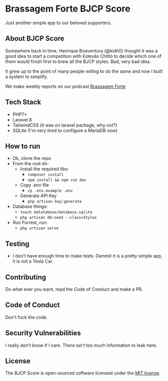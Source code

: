 # Brassagem Forte BJCP Score

Just another simple app to our beloved supporters.

## About BJCP Score

Somewhere back in time, Henrique Boaventura (@kidh0) thought it was a good idea to start a competition with Estevão Chittó to decide which one of them would finish first to brew all the BJCP styles. Bad, very bad idea.

It grew up to the point of many people willing to do the same and now I built a system to simplify.

We make weekly reports on our podcast [Brassagem Forte](http://www.brassagemforte.com.br)

## Tech Stack

- PHP7+
- Laravel 8
- TailwindCSS (it was on laravel package, why not?)
- SQLite (I'm very tired to configure a MariaDB now)

## How to run

- Ok, clone the repo
- From the root dir:
  - Install the required libs:
    - `composer install`
    - `npm install && npm run dev`
  - Copy .env file
    - `cp .env.example .env`
  - Generate API Key
    - `php artisan key:generate`
- Database things:
  - `touch datatabase/database.sqlite`
  - `php artisan db:seed --class=Styles`
- Run Forrest, run:
  - `php artisan serve`

## Testing

- I don't have enough time to make tests. Dammit it is a pretty simple app, it is not a Tesla Car.

## Contributing

Do what ever you want, read the Code of Conduct and make a PR.

## Code of Conduct

Don't fuck the code.

## Security Vulnerabilities

I really don't know if I care. There isn't too much information to leak here.

## License

The BJCP Score is open-sourced software licensed under the [MIT license](https://opensource.org/licenses/MIT).
